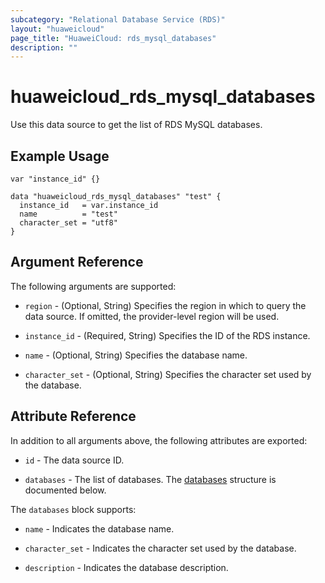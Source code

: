 ```yaml
---
subcategory: "Relational Database Service (RDS)"
layout: "huaweicloud"
page_title: "HuaweiCloud: rds_mysql_databases"
description: ""
---
```


# huaweicloud_rds_mysql_databases

Use this data source to get the list of RDS MySQL databases.

## Example Usage

```hcl
var "instance_id" {}

data "huaweicloud_rds_mysql_databases" "test" {
  instance_id   = var.instance_id
  name          = "test"
  character_set = "utf8"
}
```

## Argument Reference

The following arguments are supported:

* `region` - (Optional, String) Specifies the region in which to query the data source.
  If omitted, the provider-level region will be used.

* `instance_id` - (Required, String) Specifies the ID of the RDS instance.

* `name` - (Optional, String) Specifies the database name.

* `character_set` - (Optional, String) Specifies the character set used by the database.

## Attribute Reference

In addition to all arguments above, the following attributes are exported:

* `id` - The data source ID.

* `databases` - The list of databases.
  The [databases](#RDS_mysql_databases) structure is documented below.

<a name="RDS_mysql_databases"></a>
The `databases` block supports:

* `name` - Indicates the database name.

* `character_set` - Indicates the character set used by the database.

* `description` - Indicates the database description.

